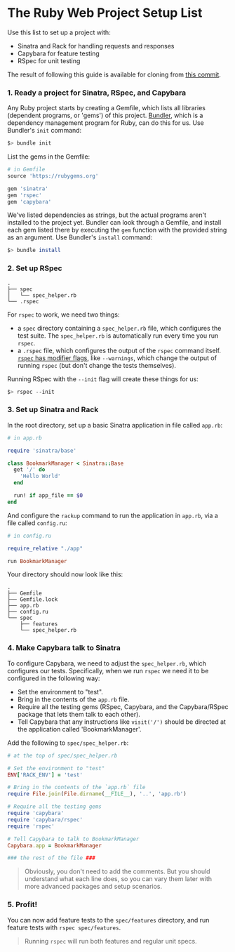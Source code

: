 # The Ruby Web Project Setup List

Use this list to set up a project with:

- Sinatra and Rack for handling requests and responses
- Capybara for feature testing
- RSpec for unit testing

The result of following this guide is available for cloning from [this commit](https://github.com/sjmog/bookmark_manager/commit/a63f3aaabe43be3a55c1b4dd5e7b3cde4673d60f).

### 1. Ready a project for Sinatra, RSpec, and Capybara

Any Ruby project starts by creating a Gemfile, which lists all libraries (dependent programs, or 'gems') of this project. [Bundler](http://bundler.io/), which is a dependency management program for Ruby, can do this for us. Use Bundler's `init` command:

```sh
$> bundle init
```

List the gems in the Gemfile:

```ruby
# in Gemfile
source 'https://rubygems.org'

gem 'sinatra'
gem 'rspec'
gem 'capybara'
```

We've listed dependencies as strings, but the actual programs aren't installed to the project yet. Bundler can look through a Gemfile, and install each gem listed there by executing the `gem` function with the provided string as an argument. Use Bundler's `install` command:

```sh
$> bundle install
```

### 2. Set up RSpec

```
.
├── spec
│   └── spec_helper.rb
└── .rspec
```

For `rspec` to work, we need two things:

-  a `spec` directory containing a `spec_helper.rb` file, which configures the test suite. The `spec_helper.rb` is automatically run every time you run `rspec`.
- a `.rspec` file, which configures the output of the `rspec` command itself. [`rspec` has modifier flags](https://relishapp.com/rspec/rspec-core/docs/command-line), like `--warnings`, which change the output of running `rspec` (but don't change the tests themselves).

Running RSpec with the `--init` flag will create these things for us:

```sh
$> rspec --init
```

### 3. Set up Sinatra and Rack

In the root directory, set up a basic Sinatra application in file called `app.rb`:

```ruby
# in app.rb

require 'sinatra/base'

class BookmarkManager < Sinatra::Base
  get '/' do
    'Hello World'
  end

  run! if app_file == $0
end
```

And configure the `rackup` command to run the application in `app.rb`, via a file called `config.ru`:

```ruby
# in config.ru

require_relative "./app"

run BookmarkManager
```

Your directory should now look like this:

```
.
├── Gemfile
├── Gemfile.lock
├── app.rb
├── config.ru
└── spec
    ├── features
    └── spec_helper.rb
```

### 4. Make Capybara talk to Sinatra

To configure Capybara, we need to adjust the `spec_helper.rb`, which configures our tests. Specifically, when we run `rspec` we need it to be configured in the following way:

- Set the environment to "test".
- Bring in the contents of the `app.rb` file.
- Require all the testing gems (RSpec, Capybara, and the Capybara/RSpec package that lets them talk to each other).
- Tell Capybara that any instructions like `visit('/')` should be directed at the application called 'BookmarkManager'.

Add the following to `spec/spec_helper.rb`:

```ruby
# at the top of spec/spec_helper.rb

# Set the environment to "test"
ENV['RACK_ENV'] = 'test'

# Bring in the contents of the `app.rb` file
require File.join(File.dirname(__FILE__), '..', 'app.rb')

# Require all the testing gems
require 'capybara'
require 'capybara/rspec'
require 'rspec'

# Tell Capybara to talk to BookmarkManager
Capybara.app = BookmarkManager

### the rest of the file ###
```

> Obviously, you don't need to add the comments. But you should understand what each line does, so you can vary them later with more advanced packages and setup scenarios.

### 5. Profit!

You can now add feature tests to the `spec/features` directory, and run feature tests with `rspec spec/features`.

> Running `rspec` will run both features and regular unit specs.